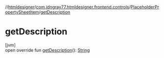 //[htmldesigner](../../../index.md)/[com.jdngray77.htmldesigner.frontend.controls](../index.md)/[PlaceholderPropertySheetItem](index.md)/[getDescription](get-description.md)

# getDescription

[jvm]\
open override fun [getDescription](get-description.md)(): [String](https://kotlinlang.org/api/latest/jvm/stdlib/kotlin/-string/index.html)
